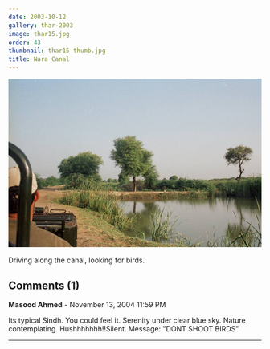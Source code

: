 ```yaml
---
date: 2003-10-12
gallery: thar-2003
image: thar15.jpg
order: 43
thumbnail: thar15-thumb.jpg
title: Nara Canal
---
```


![Nara Canal](./thar15.jpg)

Driving along the canal, looking for birds.

<div id="comments">

## Comments (1)

**Masood Ahmed** - November 13, 2004 11:59 PM

Its typical Sindh. You could feel it. Serenity under clear blue sky. Nature contemplating. Hushhhhhhh!!Silent. Message: "DONT SHOOT BIRDS"

---

</div>